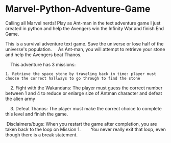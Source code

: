 # Marvel-Python-Adventure-Game

Calling all Marvel nerds! Play as Ant-man in the text adventure game I just created in python and help the Avengers win the Infinity War and finish End Game. 

This is a survival adventure text game. Save the universe or lose half of the universe's population.
    As Ant-man, you will attempt to retrieve your stone and help the Avengers beat Thanos.
    
    
    
    This adventure has 3 missions:
    
    1. Retrieve the space stone by traveling back in time: player must choose the correct hallways to go through to find the stone
    
    2. Fight with the Wakandans: The player must guess the correct number between 1 and 4 to reduce or enlarge size of Antman character and defeat the alien army 
    
    3. Defeat Thanos: The player must make the correct choice to complete this level and finish the game.
   
   
   
   
 Disclaimers/bugs: When you restart the game after completion, you are taken back to the loop on Mission 1.
       You never really exit that loop, even though there is a break statement. 
